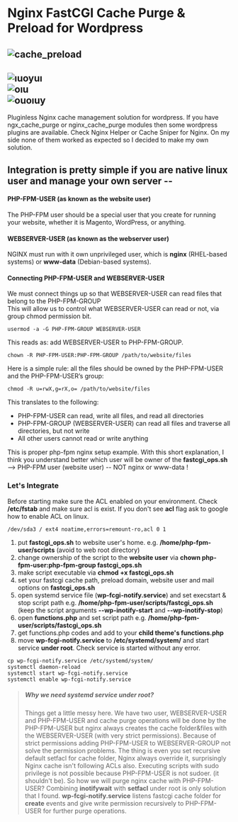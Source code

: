 # Nginx FastCGI Cache Purge & Preload for Wordpress
![cache_preload](https://user-images.githubusercontent.com/25556606/202007501-8d9e5ab6-3330-452f-b967-6615e703a486.png)<br/>
------
![ıuoyuı](https://user-images.githubusercontent.com/25556606/202256497-15f46225-b06b-4e37-a3b6-1b2c1ff0259b.png)<br/>
![oıu](https://user-images.githubusercontent.com/25556606/202257768-e36986ff-6bfa-4646-befe-60ed3518835a.png)<br/>
![ouoıuy](https://user-images.githubusercontent.com/25556606/202265347-cf901dd7-65d2-4e23-b1d3-ba46ae1ddbcb.png)
-------

Pluginless Nginx cache management solution for wordpress. If you have ngx_cache_purge or nginx_cache_purge modules then some wordpress plugins are available. Check Nginx Helper or Cache Sniper for Nginx. On my side none of them worked as expected so I decided to make my own solution.

## Integration is pretty simple if you are native linux user and manage your own server --<br/>

#### PHP-FPM-USER (as known as the website user)
The PHP-FPM user should be a special user that you create for running your website, whether it is Magento, WordPress, or anything.

#### WEBSERVER-USER (as known as the webserver user)
NGINX must run with it own unprivileged user, which is **nginx** (RHEL-based systems) or **www-data** (Debian-based systems).

#### Connecting PHP-FPM-USER and WEBSERVER-USER
We must connect things up so that WEBSERVER-USER can read files that belong to the PHP-FPM-GROUP<br/>
This will allow us to control what WEBSERVER-USER can read or not, via group chmod permission bit.
```
usermod -a -G PHP-FPM-GROUP WEBSERVER-USER
```
This reads as: add WEBSERVER-USER to PHP-FPM-GROUP.<br/>

```
chown -R PHP-FPM-USER:PHP-FPM-GROUP /path/to/website/files
```
Here is a simple rule: all the files should be owned by the PHP-FPM-USER and the PHP-FPM-USER’s group:

```
chmod -R u=rwX,g=rX,o= /path/to/website/files
```
This translates to the following:

- PHP-FPM-USER can read, write all files, and read all directories
- PHP-FPM-GROUP (WEBSERVER-USER) can read all files and traverse all directories, but not write
- All other users cannot read or write anything

This is proper php-fpm nginx setup example. With this short explanation, I think you understand better which user will be owner of the **fastcgi_ops.sh** --> PHP-FPM user (website user) -- NOT nginx or www-data !

### Let's Integrate
Before starting make sure the ACL enabled on your environment. Check **/etc/fstab** and make sure acl is exist. If you don't see **acl** flag ask to google how to enable ACL on linux.

```
/dev/sda3 / ext4 noatime,errors=remount-ro,acl 0 1
```

1) put **fastcgi_ops.sh** to website user's home. e.g. **/home/php-fpm-user/scripts** (avoid to web root directory)<br/>
2) change ownership of the script to the **website user** via **chown php-fpm-user:php-fpm-group fastcgi_ops.sh**<br/>
3) make script executable via **chmod +x fastcgi_ops.sh**<br/>
4) set your fastcgi cache path, preload domain, website user and mail options on **fastcgi_ops.sh**<br/>
5) open systemd service file (**wp-fcgi-notify.service**) and set execstart & stop script path e.g. **/home/php-fpm-user/scripts/fastcgi_ops.sh** (keep the script arguments **--wp-inotify-start** and **--wp-inotify-stop**)<br/>
6) open **functions.php** and set script path e.g. **/home/php-fpm-user/scripts/fastcgi_ops.sh**<br/>
7) get functions.php codes and add to your **child theme's functions.php**<br/>
8) move **wp-fcgi-notify.service** to **/etc/systemd/system/** and start service **under root**. Check service is started without any error.
```
cp wp-fcgi-notify.service /etc/systemd/system/
systemctl daemon-reload
systemctl start wp-fcgi-notify.service
systemctl enable wp-fcgi-notify.service
```
> ##### Why we need systemd service under root?
> Things get a little messy here. We have two user, WEBSERVER-USER and PHP-FPM-USER and cache purge operations will be done by the PHP-FPM-USER but nginx always creates the cache folder&files with the WEBSERVER-USER (with very strict permissions).
Because of strict permissions adding PHP-FPM-USER to WEBSERVER-GROUP not solve the permission problems. The thing is even you set recursive default setfacl for cache folder, Nginx always override it, surprisingly Nginx cache isn't following ACLs also. Executing scripts with sudo privilege is not possible because PHP-FPM-USER is not sudoer. (it shouldn't be). So how we will purge nginx cache with PHP-FPM-USER? Combining **inotifywait** with **setfacl** under root is only solution that I found. **wp-fcgi-notify.service** listens fastcgi cache folder for **create** events and give write permission recursively to PHP-FPM-USER for further purge operations.
